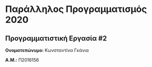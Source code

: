# Παράλληλος Προγραμματισμός 2020
## Προγραμματιστική Εργασία #2

**Ονοματεπώνυμο:** Κωνσταντίνα Γκάνια

**Α.Μ.:** Π2016156


